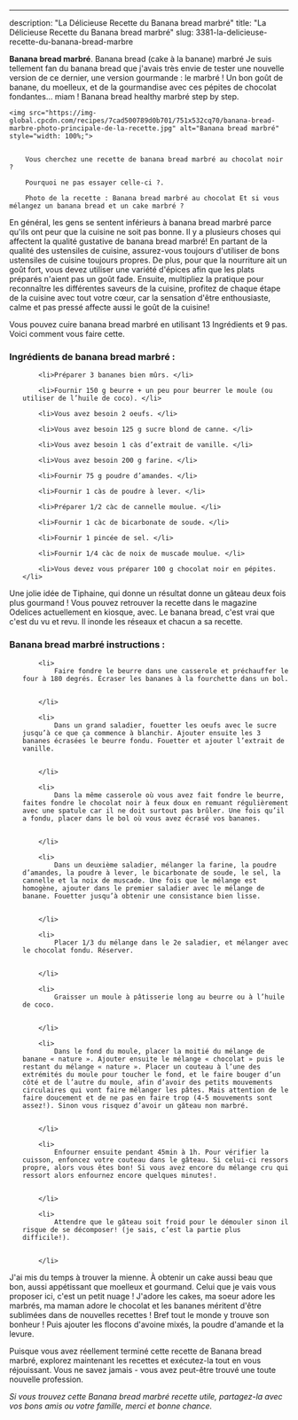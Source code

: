 ---
description: "La Délicieuse Recette du Banana bread marbré"
title: "La Délicieuse Recette du Banana bread marbré"
slug: 3381-la-delicieuse-recette-du-banana-bread-marbre

<p>
	<strong>Banana bread marbré</strong>. 
	Banana bread (cake à la banane) marbré Je suis tellement fan du banana bread que j&#39;avais très envie de tester une nouvelle version de ce dernier, une version gourmande : le marbré ! Un bon goût de banane, du moelleux, et de la gourmandise avec ces pépites de chocolat fondantes… miam ! Banana bread healthy marbré step by step.
</p>
<p>
	
	<img src="https://img-global.cpcdn.com/recipes/7cad500789d0b701/751x532cq70/banana-bread-marbre-photo-principale-de-la-recette.jpg" alt="Banana bread marbré" style="width: 100%;">
	
	
		Vous cherchez une recette de banana bread marbré au chocolat noir ?
	
		Pourquoi ne pas essayer celle-ci ?.
	
		Photo de la recette : Banana bread marbré au chocolat Et si vous mélangez un banana bread et un cake marbré ?
	
</p>

En général, les gens se sentent inférieurs à banana bread marbré parce qu'ils ont peur que la cuisine ne soit pas bonne. Il y a plusieurs choses qui affectent la qualité gustative de banana bread marbré! En partant de la qualité des ustensiles de cuisine, assurez-vous toujours d'utiliser de bons ustensiles de cuisine toujours propres. De plus, pour que la nourriture ait un goût fort, vous devez utiliser une variété d'épices afin que les plats préparés n'aient pas un goût fade. Ensuite, multipliez la pratique pour reconnaître les différentes saveurs de la cuisine, profitez de chaque étape de la cuisine avec tout votre cœur, car la sensation d'être enthousiaste, calme et pas pressé affecte aussi le goût de la cuisine!

<!--inarticleads1-->

Vous pouvez cuire banana bread marbré en utilisant 13 Ingrédients et 9 pas. Voici comment vous faire cette.

<h3>Ingrédients de banana bread marbré :</h3>

<ol>
	
		<li>Préparer 3 bananes bien mûrs. </li>
	
		<li>Fournir 150 g beurre + un peu pour beurrer le moule (ou utiliser de l’huile de coco). </li>
	
		<li>Vous avez besoin 2 oeufs. </li>
	
		<li>Vous avez besoin 125 g sucre blond de canne. </li>
	
		<li>Vous avez besoin 1 càs d’extrait de vanille. </li>
	
		<li>Vous avez besoin 200 g farine. </li>
	
		<li>Fournir 75 g poudre d’amandes. </li>
	
		<li>Fournir 1 càs de poudre à lever. </li>
	
		<li>Préparer 1/2 càc de cannelle moulue. </li>
	
		<li>Fournir 1 càc de bicarbonate de soude. </li>
	
		<li>Fournir 1 pincée de sel. </li>
	
		<li>Fournir 1/4 càc de noix de muscade moulue. </li>
	
		<li>Vous devez vous préparer 100 g chocolat noir en pépites. </li>
	
</ol>

Une jolie idée de Tiphaine, qui donne un résultat donne un gâteau deux fois plus gourmand ! Vous pouvez retrouver la recette dans le magazine Odelices actuellement en kiosque, avec. Le banana bread, c&#39;est vrai que c&#39;est du vu et revu. Il inonde les réseaux et chacun a sa recette. 

<!--inarticleads2-->

<h3>Banana bread marbré instructions :</h3>

<ol>
	
		<li>
			Faire fondre le beurre dans une casserole et préchauffer le four à 180 degrés. Écraser les bananes à la fourchette dans un bol.
			
			
		</li>
	
		<li>
			Dans un grand saladier, fouetter les oeufs avec le sucre jusqu’à ce que ça commence à blanchir. Ajouter ensuite les 3 bananes écrasées le beurre fondu. Fouetter et ajouter l’extrait de vanille.
			
			
		</li>
	
		<li>
			Dans la même casserole où vous avez fait fondre le beurre, faites fondre le chocolat noir à feux doux en remuant régulièrement avec une spatule car il ne doit surtout pas brûler. Une fois qu’il a fondu, placer dans le bol où vous avez écrasé vos bananes.
			
			
		</li>
	
		<li>
			Dans un deuxième saladier, mélanger la farine, la poudre d’amandes, la poudre à lever, le bicarbonate de soude, le sel, la cannelle et la noix de muscade. Une fois que le mélange est homogène, ajouter dans le premier saladier avec le mélange de banane. Fouetter jusqu’à obtenir une consistance bien lisse.
			
			
		</li>
	
		<li>
			Placer 1/3 du mélange dans le 2e saladier, et mélanger avec le chocolat fondu. Réserver.
			
			
		</li>
	
		<li>
			Graisser un moule à pâtisserie long au beurre ou à l’huile de coco.
			
			
		</li>
	
		<li>
			Dans le fond du moule, placer la moitié du mélange de banane « nature ». Ajouter ensuite le mélange « chocolat » puis le restant du mélange « nature ». Placer un couteau à l’une des extrémités du moule pour toucher le fond, et le faire bouger d’un côté et de l’autre du moule, afin d’avoir des petits mouvements circulaires qui vont faire mélanger les pâtes. Mais attention de le faire doucement et de ne pas en faire trop (4-5 mouvements sont assez!). Sinon vous risquez d’avoir un gâteau non marbré.
			
			
		</li>
	
		<li>
			Enfourner ensuite pendant 45min à 1h. Pour vérifier la cuisson, enfoncez votre couteau dans le gâteau. Si celui-ci ressors propre, alors vous êtes bon! Si vous avez encore du mélange cru qui ressort alors enfournez encore quelques minutes!.
			
			
		</li>
	
		<li>
			Attendre que le gâteau soit froid pour le démouler sinon il risque de se décomposer! (je sais, c’est la partie plus difficile!).
			
			
		</li>
	
</ol>

J&#39;ai mis du temps à trouver la mienne. À obtenir un cake aussi beau que bon, aussi appétissant que moelleux et gourmand. Celui que je vais vous proposer ici, c&#39;est un petit nuage ! J&#39;adore les cakes, ma soeur adore les marbrés, ma maman adore le chocolat et les bananes méritent d&#39;être sublimées dans de nouvelles recettes ! Bref tout le monde y trouve son bonheur ! Puis ajouter les flocons d&#39;avoine mixés, la poudre d&#39;amande et la levure. 

<!--inarticleads1-->

<p>
Puisque vous avez réellement terminé cette recette de Banana bread marbré, explorez maintenant les recettes et exécutez-la tout en vous réjouissant. Vous ne savez jamais - vous avez peut-être trouvé une toute nouvelle profession.
</p>

<p>
<i>Si vous trouvez cette Banana bread marbré recette utile, partagez-la avec vos bons amis ou votre famille, merci et bonne chance.</i>
</p>
